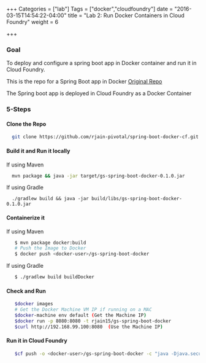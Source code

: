 +++
Categories = ["lab"]
Tags = ["docker","cloudfoundry"]
date = "2016-03-15T14:54:22-04:00"
title = "Lab 2: Run Docker Containers in Cloud Foundry"
weight = 6

+++

### Goal

To deploy and configure a spring boot app in Docker container and run it in Cloud Foundry.

<!--more-->


This is the repo for a Spring Boot app in Docker
[Original Repo](https://spring.io/guides/gs/spring-boot-docker/#scratch)

The Spring boot app is deployed in Cloud Foundry as a Docker Container

### 5-Steps

#### Clone the Repo

   ```bash
     git clone https://github.com/rjain-pivotal/spring-boot-docker-cf.git
   ```
#### Build it and Run it locally

   If using Maven

   ```bash
     mvn package && java -jar target/gs-spring-boot-docker-0.1.0.jar
   ```

   If using Gradle

   ```
     ./gradlew build && java -jar build/libs/gs-spring-boot-docker-0.1.0.jar
   ```

#### Containerize it

   If using Maven

   ```bash
      $ mvn package docker:build
      # Push the Image to Docker
      $ docker push <docker-user>/gs-spring-boot-docker
   ```

   If using Gradle

   ```bash
      $ ./gradlew build buildDocker
   ```

#### Check and Run

   ```bash
      $docker images
      # Get the Docker Machine VM IP if running on a MAC
      $docker-machine env default (Get the Machine IP)
      $docker run -p 8080:8080 -t rjain15/gs-spring-boot-docker
      $curl http://192.168.99.100:8080  (Use the Machine IP)
   ```

#### Run it in Cloud Foundry

   ```bash
      $cf push -o <docker-user>/gs-spring-boot-docker -c "java -Djava.security.egd=file:/dev/./urandom -jar /app.jar"
   ```
